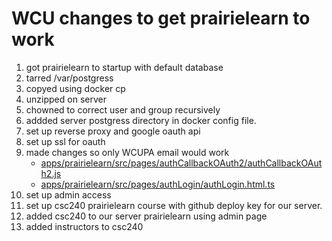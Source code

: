 # WCU changes to get prairielearn to work

1. got prairielearn to startup with default database
2. tarred /var/postgress
3. copyed using docker cp
4. unzipped on server
5. chowned to correct user and group recursively
6. addded server postgress directory in docker config file.
7. set up reverse proxy and google oauth api
8. set up ssl for oauth
9. made changes so only WCUPA email would work
   - [apps/prairielearn/src/pages/authCallbackOAuth2/authCallbackOAuth2.js](apps/prairielearn/src/pages/authCallbackOAuth2/authCallbackOAuth2.js)
   - [apps/prairielearn/src/pages/authLogin/authLogin.html.ts](apps/prairielearn/src/pages/authLogin/authLogin.html.ts)
10. set up admin access
11. set up csc240 prairielearn course with github deploy key for our server.
12. added csc240 to our server prairielearn using admin page
13. added instructors to csc240
